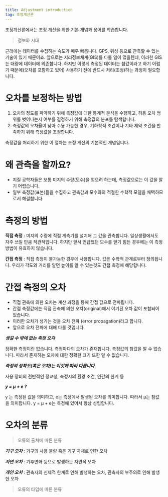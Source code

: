 ```yaml
---
title: Adjustment introduction
tag: 조정계산론
---
```


조정계산론에서는 조정 계산을 위한 기본 개념과 용어를 학습합니다.

> 정보화 시대
>

근래에는 데이터를 수집하는 속도가 매우 빠릅니다.  GPS, 위성 등으로 관측할 수 있는 기술이 있기 때문이죠. 앞으로는 지리정보체계(GIS)를 다룰 일이 많을텐데, 이러한 GIS는 대량에 데이터에 의존합니다.
하지만 이렇게 측정된 데이터는 참값이라고 하기 어렵기 때문에(오차를 포함하고 있어) 사용하기 전에 반드시 처리(조정)하는 과정이 필요합니다.

# 오차를 보정하는 방법
1. 오차의 정도를 파악하기 위해 측정값에 대한 통계적 분석을 수행하고, 허용 오차 범위를 벗어나는지 여부를 결정하기 위해 측정값의 분포를 탐색합니다.
2. 측정값의 오차율이 낮아 수용 가능한 경우, 기하학적 조건이나 기타 제약 조건을 만족하기 위해 측정값을 조정합니다.

측정값을 처리하기 위한 이 절차는 조정 계산의 기본적인 개념입니다.

# 왜 관측을 할까요?
*  지질 공학자들은 보통 미지의 수량(모수)을 얻으려 하는데, 측정값으로는 이 값을 알기 어렵습니다.
* 일부 측정값(표본)들을 수집하고 관측값과 모수와의 적절한 수학적 모델을 채택하므로서 해결합니다.

# 측정의 방법
**직접 측정** : 
미지의 수량에 직접 계측기를 설치해 그 값을 관측합니다. 일상생활에서도 자주 쓰일 만큼 직관적입니다. 하지만 앞서 언급했던 모수를 얻기 힘든 경우에는 이 측정 방법이 유효하지 않습니다.

**간접 측정** : 
직접 측정이 불가능한 경우에 사용합니다. 값은 수학적 관계로부터 정의됩니다. 우리가 각도와 거리를 알면 높이를 알 수 있는것도 간접 측정에 해당합니다.

# 간접 측정의 오차
* 직접 관측에 의한 오차는 계산 과정을 통해 간접 값으로 전파됩니다.
* 간접 측정값에는 직접 관측에 의한 오차(original)에서 야기된 오차 값이 포함되어 있습니다.
* 이러한 오차가 생기는 것을 오차 전파 (error propagation)라고 합니다.
* 앞으로 오차 전파에 대해 다룰 것입니다.

***생길 수 밖에 없는 측정 오차***

정확한 측정이란 없습니다.
측정마다의 오차가 존재합니다.
측정값의 참값을 알 수 없습니다.
따라서 존재하는 오차에 대한 정확한 크기 또한 알 수 없습니다.

***측정의 정확도(혹은 오차)는 이것에 따라 다릅니다.***

사용 장비의 전반적인 정교성, 측정시의 환경 조건, 인간의 한계 등

***y = μ + e ?***

y 는 측정된 값을 의미하고, e는 측정에서 발생된 오차를 의미합니다. 따라서 μ는 참값을 의미합니다.
y = μ + e는 측정에 있어서 항상 성립합니다.

# 오차의 분류

> 오류의 출처에 따른 분류
>

***기구 오차*** : 
 기구의 사용 불량 혹은 기구 자체로 인한 오차

***자연 오차*** : 
 기후변화 등으로 발생하는 자연적 오차

***개인 오차*** : 
관측자의 신체적 한계로 인해 발생하는 오차, 관측자의 부주의로 인해 발생한 오차


> 오류의 타입에 따른 분류
>
